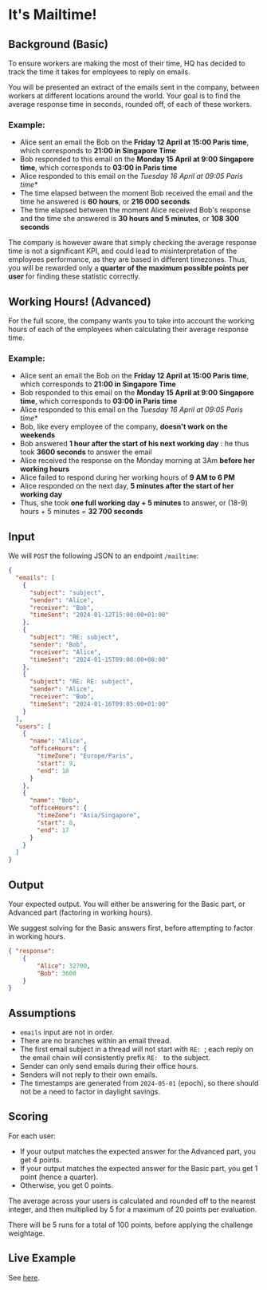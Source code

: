 # It's Mailtime!

## Background (Basic)

To ensure workers are making the most of their time, HQ has decided to track the time it takes for employees to reply on
emails.

You will be presented an extract of the emails sent in the company, between workers at different locations around the
world.
Your goal is to find the average response time in seconds, rounded off, of each of these workers.

### Example:

- Alice sent an email the Bob on the **Friday 12 April at 15:00 Paris time**, which corresponds to **21:00 in
  Singapore Time**
- Bob responded to this email on the **Monday 15 April at 9:00 Singapore time**, which corresponds to **03:00 in Paris
  time**
- Alice responded to this email on the *Tuesday 16 April at 09:05 Paris time**
- The time elapsed between the moment Bob received the email and the time he answered is **60 hours**, or **216 000
  seconds**
- The time elapsed between the moment Alice received Bob's response and the time she answered is **30 hours and 5
  minutes**, or **108 300 seconds**

The company is however aware that simply checking the average response time is not a significant KPI, and could lead to
misinterpretation of the employees performance, as they are based in different timezones. Thus, you will be rewarded
only a **quarter of the maximum possible points per user** for finding these statistic correctly.

## Working Hours! (Advanced)

For the full score, the company wants you to take into account the working hours of each of the employees when
calculating their average response time.

### Example:

- Alice sent an email the Bob on the **Friday 12 April at 15:00 Paris time**, which corresponds to **21:00 in
  Singapore Time**
- Bob responded to this email on the **Monday 15 April at 9:00 Singapore time**, which corresponds to **03:00 in Paris
  time**
- Alice responded to this email on the *Tuesday 16 April at 09:05 Paris time**
- Bob, like every employee of the company, **doesn't work on the weekends**
- Bob answered **1 hour after the start of his next working day** : he thus took **3600 seconds** to answer the email
- Alice received the response on the Monday morning at 3Am **before her working hours**
- Alice failed to respond during her working hours of **9 AM to 6 PM**
- Alice responded on the next day, **5 minutes after the start of her working day**
- Thus, she took **one full working day + 5 minutes** to answer, or (18-9) hours + 5 minutes = **32 700 seconds**

## Input

We will `POST` the following JSON to an endpoint `/mailtime`:

```json
{
  "emails": [
    {
      "subject": "subject",
      "sender": "Alice",
      "receiver": "Bob",
      "timeSent": "2024-01-12T15:00:00+01:00"
    },
    {
      "subject": "RE: subject",
      "sender": "Bob",
      "receiver": "Alice",
      "timeSent": "2024-01-15T09:00:00+08:00"
    },
    {
      "subject": "RE: RE: subject",
      "sender": "Alice",
      "receiver": "Bob",
      "timeSent": "2024-01-16T09:05:00+01:00"
    }
  ],
  "users": [
    {
      "name": "Alice",
      "officeHours": {
        "timeZone": "Europe/Paris",
        "start": 9,
        "end": 18
      }
    },
    {
      "name": "Bob",
      "officeHours": {
        "timeZone": "Asia/Singapore",
        "start": 8,
        "end": 17
      }
    }
  ]
}
```

## Output

Your expected output. You will either be answering for the Basic part, or Advanced part (factoring in working hours).

We suggest solving for the Basic answers first, before attempting to factor in working hours.

```json
{ "response": 
    {
        "Alice": 32700,
        "Bob": 3600
    }
}
```

## Assumptions

* `emails` input are not in order.
* There are no branches within an email thread.
* The first email subject in a thread will not start with `RE: `; each reply on the email chain will consistently
  prefix `RE: ` to the subject.
* Sender can only send emails during their office hours.
* Senders will not reply to their own emails.
* The timestamps are generated from `2024-05-01` (epoch), so there should not be a need to factor in daylight savings.

## Scoring

For each user:

* If your output matches the expected answer for the Advanced part, you get 4 points.
* If your output matches the expected answer for the Basic part, you get 1 point (hence a quarter).
* Otherwise, you get 0 points.

The average across your users is calculated and rounded off to the nearest integer, and then multiplied by 5 for a
maximum of 20 points per evaluation.

There will be 5 runs for a total of 100 points, before applying the challenge weightage.

## Live Example

See [here](/example).
